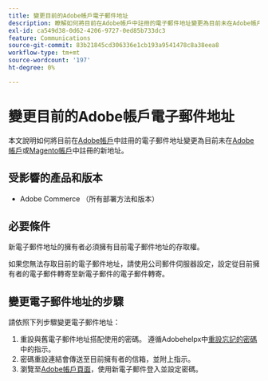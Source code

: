 ```yaml
---
title: 變更目前的Adobe帳戶電子郵件地址
description: 瞭解如何將目前在Adobe帳戶中註冊的電子郵件地址變更為目前未在Adobe帳戶或Magento帳戶中註冊的新地址。
exl-id: ca549d38-0d62-4206-9727-0ed85b733dc3
feature: Communications
source-git-commit: 83b21845cd306336e1cb193a9541478c8a38eea8
workflow-type: tm+mt
source-wordcount: '197'
ht-degree: 0%

---
```


# 變更目前的Adobe帳戶電子郵件地址

本文說明如何將目前在[Adobe帳戶](https://account.adobe.com/)中註冊的電子郵件地址變更為目前未在[Adobe帳戶](https://account.adobe.com/)或[Magento帳戶](https://account.magento.com/)中註冊的新地址。

## 受影響的產品和版本

* Adobe Commerce （所有部署方法和版本）

## 必要條件

新電子郵件地址的擁有者必須擁有目前電子郵件地址的存取權。

如果您無法存取目前的電子郵件地址，請使用公司郵件伺服器設定，設定從目前擁有者的電子郵件轉寄至新電子郵件的電子郵件轉寄。

## 變更電子郵件地址的步驟

請依照下列步驟變更電子郵件地址：

1. 重設與舊電子郵件地址搭配使用的密碼。 遵循Adobehelpx中[重設忘記的密碼](https://helpx.adobe.com/tw/manage-account/using/change-or-reset-password.html)中的指示。
1. 密碼重設連結會傳送至目前擁有者的信箱，並附上指示。
1. 瀏覽至[Adobe帳戶頁面](https://account.adobe.com)，使用新電子郵件登入並設定密碼。
